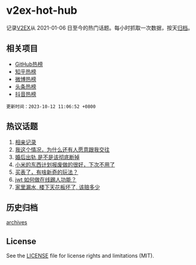 # v2ex-hot-hub

 记录[V2EX](https://www.v2ex.com/)从 2021-01-06 日至今的热门话题。每小时抓取一次数据，按天[归档](archives)。
 
 ## 相关项目

- [GitHub热榜](https://github.com/snaildev/github-hot-hub)
- [知乎热榜](https://github.com/snaildev/zhihu-hot-hub)
- [微博热榜](https://github.com/snaildev/weibo-hot-hub)
- [头条热榜](https://github.com/snaildev/toutiao-hot-hub)
- [抖音热榜](https://github.com/snaildev/douyin-hot-hub)


 `更新时间：2023-10-12 11:06:52 +0800`

## 热议话题

1. [相亲记录](https://www.v2ex.com/t/980929)
1. [我这个情况，为什么还有人愿意跟我交往](https://www.v2ex.com/t/980952)
1. [婚后出轨,是不是该彻底断掉](https://www.v2ex.com/t/981232)
1. [小米的东西计划报废做的很好，下次不用了](https://www.v2ex.com/t/980937)
1. [买表了，有啥新奇的玩法？](https://www.v2ex.com/t/980920)
1. [jwt 如何做在线踢人功能？](https://www.v2ex.com/t/980925)
1. [家里漏水, 楼下天花板坏了, 该赔多少](https://www.v2ex.com/t/980943)

## 历史归档

[archives](archives)

## License

See the [LICENSE](LICENSE) file for license rights and limitations (MIT).
